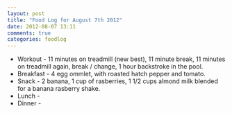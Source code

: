 ```yaml
---
layout: post
title: "Food Log for August 7th 2012"
date: 2012-08-07 13:11
comments: true
categories: foodlog
---
```


* Workout - 11 minutes on treadmill (new best), 11 minute break, 11 minutes on treadmill again, break / change, 1 hour backstroke in the pool.
* Breakfast - 4 egg ommlet, with roasted hatch pepper and tomato.
* Snack - 2 banana, 1 cup of rasberries, 1 1/2 cups almond milk blended for a banana rasberry shake.
* Lunch - 
* Dinner - 